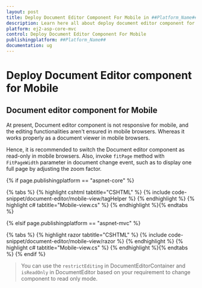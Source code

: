 ```yaml
---
layout: post
title: Deploy Document Editor Component For Mobile in ##Platform_Name## Document Editor Component
description: Learn here all about deploy document editor component for mobile in Syncfusion ##Platform_Name## Document Editor component of syncfusion and more.
platform: ej2-asp-core-mvc
control: Deploy Document Editor Component For Mobile
publishingplatform: ##Platform_Name##
documentation: ug
---
```



# Deploy Document Editor component for Mobile

## Document editor component for Mobile

At present, Document editor component is not responsive for mobile, and the editing functionalities aren't ensured in mobile browsers. Whereas it works properly as a document viewer in mobile browsers.

Hence, it is recommended to switch the Document editor component as read-only in mobile browsers. Also, invoke `fitPage` method with `FitPageWidth` parameter in document change event, such as to display one full page by adjusting the zoom factor.

{% if page.publishingplatform == "aspnet-core" %}

{% tabs %}
{% highlight cshtml tabtitle="CSHTML" %}
{% include code-snippet/document-editor/mobile-view/tagHelper %}
{% endhighlight %}
{% highlight c# tabtitle="Mobile-view.cs" %}
{% endhighlight %}{% endtabs %}

{% elsif page.publishingplatform == "aspnet-mvc" %}

{% tabs %}
{% highlight razor tabtitle="CSHTML" %}
{% include code-snippet/document-editor/mobile-view/razor %}
{% endhighlight %}
{% highlight c# tabtitle="Mobile-view.cs" %}
{% endhighlight %}{% endtabs %}
{% endif %}



> You can use the `restrictEditing` in DocumentEditorContainer and `isReadOnly` in DocumentEditor based on your requirement to change component to read only mode.
